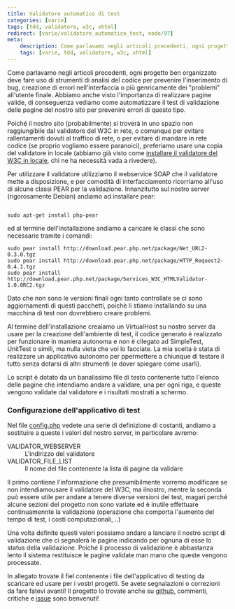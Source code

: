 ```yaml
---
title: Validatore automatico di test
categories: [varie]
tags: [tdd, validatore, w3c, xhtml]
redirect: [varie/validatore_automatico_test, node/97]
meta:
    description: Come parlavamo negli articoli precedenti, ogni progetto ben organizzato deve fare uso di strumenti di analisi del codice per prevenire l'inserimento di bug, creazione di errori nell'interfaccia o più genricamente dei "problemi" all'utente finale. Abbiamo anche visto l'importanza di realizzare pagine valide, di conseguenza vediamo come automatizzare il test di validazione delle pagine del nostro sito per prevenire errori di questo tipo.
    tags: [varie, tdd, validatore, w3c, xhtml]
---
```

Come parlavamo negli articoli precedenti, ogni progetto ben organizzato deve fare uso di strumenti di analisi del codice per prevenire l'inserimento di bug, creazione di errori nell'interfaccia o più genricamente dei "problemi" all'utente finale. Abbiamo anche visto l'importanza di realizzare pagine valide, di conseguenza vediamo come automatizzare il test di validazione delle pagine del nostro sito per prevenire errori di questo tipo.
<!--break-->
Poiché il nostro sito (probabilmente) si troverà in uno spazio non raggiungibile dal validatore del W3C in rete, o comunque per evitare rallentamenti dovuti al traffico di rete, o per evitare di mandare in rete codice (se proprio vogliamo essere paranoici), preferiamo usare una copia del validatore in locale (abbiamo già visto come <a href="http://mavimo.org/linux/validatore_w3_locale">installare il validatore del W3C in locale</a>, chi ne ha necessità vada a rivedere).

Per utilizzare il validatore utilizziamo il webservice SOAP che il validatore mette a disposizione, e per comodità di interfacciamento ricorriamo all'uso di alcune classi PEAR per la validazione. Innanzitutto sul nostro server (rigorosamente Debian) andiamo ad installare pear:
~~~language-php

sudo apt-get install php-pear
~~~

ed al termine dell'installazione andiamo a caricare le classi che sono necessarie tramite i comandi:
~~~language-php
sudo pear install http://download.pear.php.net/package/Net_URL2-0.3.0.tgz
sudo pear install http://download.pear.php.net/package/HTTP_Request2-0.4.1.tgz
sudo pear install http://download.pear.php.net/package/Services_W3C_HTMLValidator-1.0.0RC2.tgz
~~~


Dato che non sono le versioni finali ogni tanto controllate se ci sono aggiornamenti di questi pacchetti, poichè li stiamo installando su una macchina di test non dovrebbero creare problemi.

Al termine dell'installazione creaiamo un VirtualHost su nostro server da usare per la creazione dell'ambiente di test, il codice generato è realizzato per funzionare in maniera autonoma e non è cllegato ad SimpleTest, UnitTest o simili, ma nulla vieta che voi lo facciate. La mia scelta è stata di realizzare un applicativo autonomo per ppermettere a chiunque di testare il tutto senza dotarsi di altri strumenti (e dover spiegare come usarli).

Lo script è dotato da un banalissimo file di testo contenente tutto l'elenco delle pagine che intendiamo andare a validare, una per ogni riga, e queste vengono validate dal validatore e i risultati mostrati a schermo.

<h3>Configurazione dell'applicativo di test</h3>
Nel file <a href="http://github.com/mavimo/tdd-markup-validator/blob/master/config.php">config.php</a> vedete una serie di definizione di costanti, andiamo a sostituire a queste i valori del nostro server, in particolare avremo:
<dl>
  <dt>VALIDATOR_WEBSERVER</dt><dd>L'indirizzo del validatore</dd>
  <dt>VALIDATOR_FILE_LIST</dt><dd>Il nome del file contenente la lista di pagine da validare</dd>
</dl>
Il primo contiene l'informazione che presumibilmente vorremo modificare se non intendiamousare il validatore del W3C, ma ilnostro, mentre la seconda può essere utile per andare a tenere diverse versioni dei test, magari perché alcune sezioni del progetto non sono variate ed è inutile effettuare continuamennte la validazione (operazione che comporta l'aumento del tempo di test, i costi computazionali, ..)

Una volta definite questi valori possiamo andare a lanciare il nostro script di validazione che ci segnalerà le pagine indicando per ognuna di esse lo status della validazione. Poiché il processo di validazione è abbastanza lento il sistema restituisce le pagine validate man mano che queste vengono processate.

In allegato trovate il fiel contenente i file dell'applicativo di testing da scaricare ed usare per i vostri progetti. Se avete segnalazioni o correzioni da fare fatevi avanti!
Il progetto lo trovate anche su <a href="http://github.com/mavimo/tdd-markup-validator">github</a>, commenti, critiche e <a href="http://github.com/mavimo/tdd-markup-validator/issues">issue</a> sono benvenuti!
